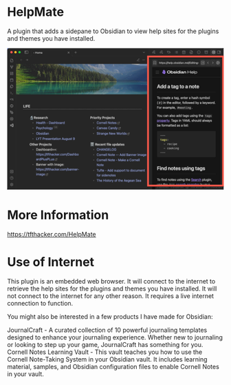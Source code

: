 # HelpMate

A plugin that adds a sidepane to Obsidian to view help sites for the plugins and themes you have installed.

![preview](preview.png)

# More Information

https://tfthacker.com/HelpMate

# Use of Internet

This plugin is an embedded web browser. It will connect to the internet to retrieve the help sites for the plugins and themes you have installed. It will not connect to the internet for any other reason. It requires a live internet connection to function.



You might also be interested in a few products I have made for Obsidian:

JournalCraft - A curated collection of 10 powerful journaling templates designed to enhance your journaling experience. Whether new to journaling or looking to step up your game, JournalCraft has something for you.
Cornell Notes Learning Vault - This vault teaches you how to use the Cornell Note-Taking System in your Obsidian vault. It includes learning material, samples, and Obsidian configuration files to enable Cornell Notes in your vault.
